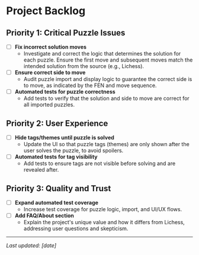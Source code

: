 # Project Backlog

## Priority 1: Critical Puzzle Issues

- [ ] **Fix incorrect solution moves**
  - Investigate and correct the logic that determines the solution for each puzzle. Ensure the first move and subsequent moves match the intended solution from the source (e.g., Lichess).
- [ ] **Ensure correct side to move**
  - Audit puzzle import and display logic to guarantee the correct side is to move, as indicated by the FEN and move sequence.
- [ ] **Automated tests for puzzle correctness**
  - Add tests to verify that the solution and side to move are correct for all imported puzzles.

## Priority 2: User Experience

- [ ] **Hide tags/themes until puzzle is solved**
  - Update the UI so that puzzle tags (themes) are only shown after the user solves the puzzle, to avoid spoilers.
- [ ] **Automated tests for tag visibility**
  - Add tests to ensure tags are not visible before solving and are revealed after.

## Priority 3: Quality and Trust

- [ ] **Expand automated test coverage**
  - Increase test coverage for puzzle logic, import, and UI/UX flows.
- [ ] **Add FAQ/About section**
  - Explain the project's unique value and how it differs from Lichess, addressing user questions and skepticism.

---

_Last updated: [date]_ 